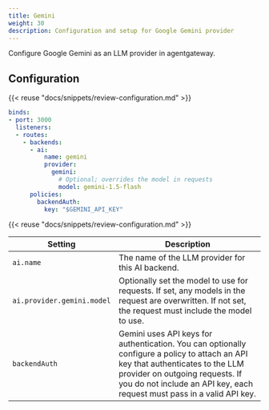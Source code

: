 ```yaml
---
title: Gemini
weight: 30
description: Configuration and setup for Google Gemini provider
---
```


Configure Google Gemini as an LLM provider in agentgateway.

## Configuration

{{< reuse "docs/snippets/review-configuration.md" >}}

```yaml
binds:
- port: 3000
  listeners:
  - routes:
    - backends:
      - ai:
          name: gemini
          provider:
            gemini:
              # Optional; overrides the model in requests
              model: gemini-1.5-flash
      policies:
        backendAuth:
          key: "$GEMINI_API_KEY"
```

{{< reuse "docs/snippets/review-configuration.md" >}}

| Setting | Description |
|---------|-------------|
| `ai.name` | The name of the LLM provider for this AI backend. |
| `ai.provider.gemini.model` | Optionally set the model to use for requests. If set, any models in the request are overwritten. If not set, the request must include the model to use. |
| `backendAuth` | Gemini uses API keys for authentication. You can optionally configure a policy to attach an API key that authenticates to the LLM provider on outgoing requests. If you do not include an API key, each request must pass in a valid API key. |
